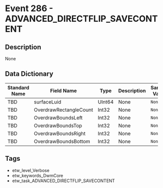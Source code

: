 # Event 286 - ADVANCED_DIRECTFLIP_SAVECONTENT

## Description
None

## Data Dictionary
|Standard Name|Field Name|Type|Description|Sample Value|
|---|---|---|---|---|
|TBD|surfaceLuid|UInt64|None|`None`|
|TBD|OverdrawRectangleCount|Int32|None|`None`|
|TBD|OverdrawBoundsLeft|Int32|None|`None`|
|TBD|OverdrawBoundsTop|Int32|None|`None`|
|TBD|OverdrawBoundsRight|Int32|None|`None`|
|TBD|OverdrawBoundsBottom|Int32|None|`None`|

## Tags
* etw_level_Verbose
* etw_keywords_DwmCore
* etw_task_ADVANCED_DIRECTFLIP_SAVECONTENT